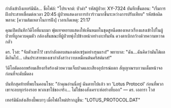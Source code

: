 กำลังเข้าถึงเทอร์มินัล...
ชื่อไฟล์: "โปรเจกต์: บัวดำ"
รหัสผู้ป่วย: XY-7324
บันทึกขั้นตอน:
"เริ่มการฝังประสาทเชื่อมต่อเวลา 20:45 ผู้ป่วยแสดงอาการก้าวร้าวมากขึ้นระหว่างการปรับเทียบ"
รหัสข้อผิดพลาด: [ความล้มเหลวในการฝัง]
เวลาเกิดเหตุ: 21:17

คุณเปิดบันทึกวิดีโอที่แนบมา ฟุตเทจหยาบแสดงให้เห็นหมอในชุดสูทฉีดของเหลวเรืองแสงเข้าไปในผู้ป่วยที่ถูกควบคุมตัว กล้องสั่นขณะที่ผู้ป่วยพุ่งไปข้างหน้าอย่างกะทันหัน ดวงตาเบิกกว้างด้วยความหวาดกลัว

ดร. โวส: "จับตัวเขาไว้! เขากำลังตอบสนองต่อเซรุ่มอย่างรุนแรง!"
พยาบาล: "ฉัน...ฉันคิดว่ามันได้ผลดีเกินไป... เส้นประสาทของเขากำลังสว่างวาบเหมือนต้นคริสต์มาส!"

วิดีโอตัดออกพร้อมเสียงกรีดร้องด้วยความเจ็บปวดและเสียงอุปกรณ์แตก สัญญาณรบกวนเต็มหน้าจอก่อนที่จะดับมืดลง

บันทึกสุดท้ายที่พบในคอนโซล:
"ถ้าคุณอ่านนี่อยู่ ฉันตายไปแล้ว หา 'Lotus Protocol' ก่อนที่พวกเขาจะลบทุกร่องรอย พวกเขาใช้ของจริง... ไม่ใช่ของสังเคราะห์อย่างที่บอก"
— ดร. เอลารา โวส

เทอร์มินัลส่งเสียงบี๊พเบาๆ เมื่อไฟล์ใหม่ปรากฏขึ้น: "LOTUS_PROTOCOL.DAT"
